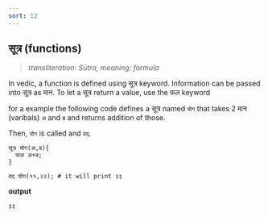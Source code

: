 ```yaml
---
sort: 12
---
```

## सूत्र (functions)

>_transliteration: Sūtra, meaning: formula_

In vedic, a function is defined using सूत्र keyword.
Information can be passed into सूत्र as मान.
To let a सूत्र return a value, use the फल keyword

for a example the following code defines a सूत्र named `योग` that takes 2 मान (varibals) `अ` and `ब` and returns addition of those.

Then, `योग` is called and `वद्`.

```ved
सूत्र योग(अ,ब){
  फल अ+ब;
}

वद् योग(११,२२); # it will print ३३ 
```

**output**

```bash
३३
```